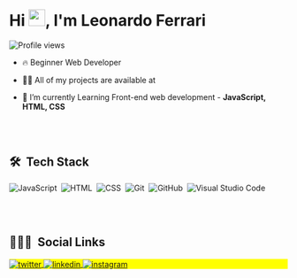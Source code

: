 <h1 align="left">Hi <img src="https://raw.githubusercontent.com/kaueMarques/kaueMarques/master/hi.gif" width="30px">, I'm Leonardo Ferrari</h1>
<p align="left"> <img src="https://komarev.com/ghpvc/?username=lelasf&color=yellow" alt="Profile views" /> </p>

- 🔥 Beginner Web Developer

- 👨‍💻 All of my projects are available at 

- 💬 I’m currently Learning Front-end web development - **JavaScript, HTML, CSS**

<br><br>

## 🛠 &nbsp;Tech Stack

![JavaScript](https://img.shields.io/badge/-JavaScript-05122A?style=flat&logo=javascript)&nbsp;
![HTML](https://img.shields.io/badge/-HTML-05122A?style=flat&logo=HTML5)&nbsp;
![CSS](https://img.shields.io/badge/-CSS-05122A?style=flat&logo=CSS3&logoColor=1572B6)&nbsp;
![Git](https://img.shields.io/badge/-Git-05122A?style=flat&logo=git)&nbsp;
![GitHub](https://img.shields.io/badge/-GitHub-05122A?style=flat&logo=github)&nbsp;
![Visual Studio Code](https://img.shields.io/badge/-Visual%20Studio%20Code-05122A?style=flat&logo=visual-studio-code&logoColor=007ACC)&nbsp;

<br><br>

## 👨🏽‍🦲 &nbsp;Social Links

<p align="left" style="background:yellow">
<a href="https://twitter.com/leleott1" target="_blank">
  <img align="center" src="https://img.shields.io/badge/-maykbrito-05122A?style=flat&logo=twitter" alt="twitter"/>  
</a>
<a href="https://www.linkedin.com/in/leonardo-ferrari-a2b433227/" target="_blank">
  <img align="center" src="https://img.shields.io/badge/-maykbrito-05122A?style=flat&logo=linkedin" alt="linkedin"/>
</a>
<a href="https://instagram.com/leleoig" target="_blank">
 <img align="center" src="https://img.shields.io/badge/-maykbrito-05122A?style=flat&logo=instagram" alt="instagram"/>
</a>
</p>
